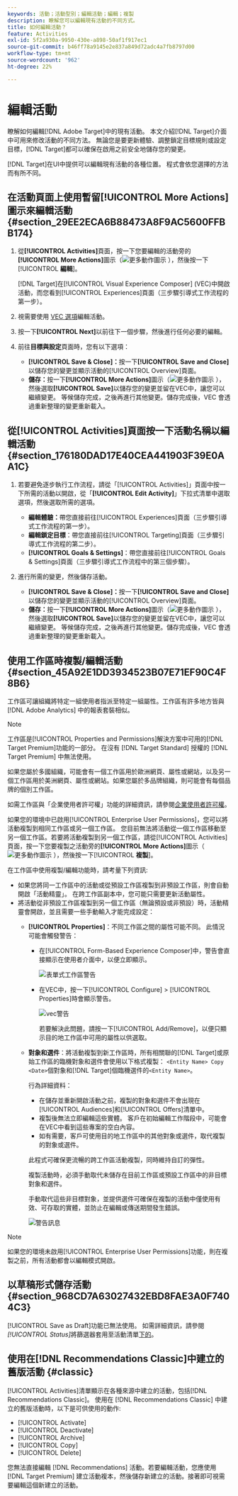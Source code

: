 ```yaml
---
keywords: 活動；活動型別；編輯活動；編輯；複製
description: 瞭解您可以編輯現有活動的不同方式。
title: 如何編輯活動？
feature: Activities
exl-id: 5f2a930a-9950-430e-a898-50af1f917ec1
source-git-commit: b46ff78a9145e2e837a849d72adc4a7fb8797d00
workflow-type: tm+mt
source-wordcount: '962'
ht-degree: 22%

---
```


# 編輯活動

瞭解如何編輯[!DNL Adobe Target]中的現有活動。 本文介紹[!DNL Target]介面中可用來修改活動的不同方法。 無論您是要更新體驗、調整鎖定目標規則或設定目標，[!DNL Target]都可以確保在啟用之前安全地儲存您的變更。

[!DNL Target]在UI中提供可以編輯現有活動的各種位置。 程式會依您選擇的方法而有所不同。

## 在活動頁面上使用暫留[!UICONTROL More Actions]圖示來編輯活動 {#section_29EE2ECA6B88473A8F9AC5600FFBB174}

1. 從&#x200B;**[!UICONTROL Activities]**&#x200B;頁面，按一下您要編輯的活動旁的&#x200B;**[!UICONTROL More Actions]**&#x200B;圖示（![更多動作圖示](/help/main/assets/icons/MoreSmall.svg) ），然後按一下&#x200B;[!UICONTROL **編輯**]。

   [!DNL Target]在[!UICONTROL Visual Experience Composer] (VEC)中開啟活動，而您看到[!UICONTROL Experiences]頁面（三步驟引導式工作流程的第一步）。

1. 視需要使用 [VEC 選項](/help/main/c-experiences/c-visual-experience-composer/viztarget-options.md)編輯活動。

1. 按一下&#x200B;**[!UICONTROL Next]**&#x200B;以前往下一個步驟，然後進行任何必要的編輯。

1. 前往&#x200B;**目標與設定**&#x200B;頁面時，您有以下選項：

   * **[!UICONTROL Save & Close]：**&#x200B;按一下&#x200B;**[!UICONTROL Save and Close]**&#x200B;以儲存您的變更並顯示活動的[!UICONTROL Overview]頁面。
   * **儲存：**&#x200B;按一下&#x200B;**[!UICONTROL More Actions]**&#x200B;圖示（![更多動作圖示](/help/main/assets/icons/MoreSmallListVert.svg) ），然後選取&#x200B;**[!UICONTROL Save]**&#x200B;以儲存您的變更並留在VEC中，讓您可以繼續變更。 等候儲存完成，之後再進行其他變更。儲存完成後，VEC 會透過重新整理的變更重新載入。

## 從[!UICONTROL Activities]頁面按一下活動名稱以編輯活動 {#section_176180DAD17E40CEA441903F39E0AA1C}

1. 若要避免逐步執行工作流程，請從「[!UICONTROL Activities]」頁面中按一下所需的活動以開啟，從「**[!UICONTROL Edit Activity]**」下拉式清單中選取選項，然後選取所需的選項。

   * **編輯體驗：**&#x200B;帶您直接前往[!UICONTROL Experiences]頁面（三步驟引導式工作流程的第一步）。
   * **編輯鎖定目標**：帶您直接前往[!UICONTROL Targeting]頁面（三步驟引導式工作流程的第二步）。
   * **[!UICONTROL Goals & Settings]**：帶您直接前往[!UICONTROL Goals & Settings]頁面（三步驟引導式工作流程中的第三個步驟）。

1. 進行所需的變更，然後儲存活動。

   * **[!UICONTROL Save & Close]：**&#x200B;按一下&#x200B;**[!UICONTROL Save and Close]**&#x200B;以儲存您的變更並顯示活動的[!UICONTROL Overview]頁面。
   * **儲存：**&#x200B;按一下&#x200B;**[!UICONTROL More Actions]**&#x200B;圖示（![更多動作圖示](/help/main/assets/icons/MoreSmallListVert.svg) ），然後選取&#x200B;**[!UICONTROL Save]**&#x200B;以儲存您的變更並留在VEC中，讓您可以繼續變更。 等候儲存完成，之後再進行其他變更。儲存完成後，VEC 會透過重新整理的變更重新載入。

## 使用工作區時複製/編輯活動 {#section_45A92E1DD3934523B07E71EF90C4F8B6}

工作區可讓組織將特定一組使用者指派至特定一組屬性。工作區有許多地方皆與 [!DNL Adobe Analytics] 中的報表套裝相似。

>[!NOTE]
>
>工作區是[!UICONTROL Properties and Permissions]解決方案中可用的[!DNL Target Premium]功能的一部分。 在沒有 [!DNL Target Standard] 授權的 [!DNL Target Premium] 中無法使用。

如果您屬於多國組織，可能會有一個工作區用於歐洲網頁、屬性或網站，以及另一個工作區用於美洲網頁、屬性或網站。如果您屬於多品牌組織，則可能會有每個品牌的個別工作區。

如需工作區與「企業使用者許可權」功能的詳細資訊，請參閱[企業使用者許可權](/help/main/administrating-target/c-user-management/property-channel/property-channel.md#concept_E396B16FA2024ADBA27BC056138F9838)。

如果您的環境中已啟用[!UICONTROL Enterprise User Permissions]，您可以將活動複製到相同工作區或另一個工作區。 您目前無法將活動從一個工作區移動至另一個工作區。若要將活動複製到另一個工作區，請從[!UICONTROL Activities]頁面，按一下您要複製之活動旁的&#x200B;**[!UICONTROL More Actions]**&#x200B;圖示（![更多動作圖示](/help/main/assets/icons/MoreSmall.svg) ），然後按一下&#x200B;[!UICONTROL **複製**]。

在工作區中使用複製/編輯功能時，請考量下列資訊:

* 如果您將同一工作區中的活動或從預設工作區複製到非預設工作區，則會自動開啟「活動精靈」。 在跨工作區副本中，您可能只需要更新活動屬性。
* 將活動從非預設工作區複製到另一個工作區（無論預設或非預設）時，活動精靈會開啟，並且需要一些手動輸入才能完成設定：
   * **[!UICONTROL Properties]**：不同工作區之間的屬性可能不同。 此情況可能會觸發警告：

      * 在[!UICONTROL Form-Based Experience Composer]中，警告會直接顯示在使用者介面中，以便立即顯示。

        ![表單式工作區警告](/help/main/c-activities/assets/form-based-warning.png)

      * 在VEC中，按一下[!UICONTROL Configure] > [!UICONTROL Properties]時會顯示警告。

        ![vec警告](/help/main/c-activities/assets/vec-warning.png)

        若要解決此問題，請按一下[!UICONTROL Add/Remove]，以便只顯示目的地工作區中可用的屬性以供選取。

   * **對象和選件**：將活動複製到新工作區時，所有相關聯的[!DNL Target]或原始工作區的臨機對象和選件會使用以下格式複製： `<Entity Name> Copy <Date>`個對象和[!DNL Target]個臨機選件的`<Entity Name>`。

     行為詳細資料：

      * 在儲存並重新開啟活動之前，複製的對象和選件不會出現在[!UICONTROL Audiences]和[!UICONTROL Offers]清單中。
      * 複製後無法立即編輯這些實體。 客戶在初始編輯工作階段中，可能會在VEC中看到這些專案的空白內容。
      * 如有需要，客戶可使用目的地工作區中的其他對象或選件，取代複製的對象或選件。

     此程式可確保更流暢的跨工作區活動複製，同時維持自訂的彈性。

     複製活動時，必須手動取代未儲存在目前工作區或預設工作區中的非目標對象和選件。

     手動取代這些非目標對象，並提供選件可確保在複製的活動中僅使用有效、可存取的實體，並防止在編輯或傳送期間發生錯誤。

     ![警告訊息](/help/main/c-activities/assets/copy.png)

>[!NOTE]
>
>如果您的環境未啟用[!UICONTROL Enterprise User Permissions]功能，則在複製之前，所有活動都會以編輯模式開啟。

## 以草稿形式儲存活動 {#section_968CD7A63027432EBD8FAE3A0F7404C3}

[!UICONTROL Save as Draft]功能已無法使用。 如需詳細資訊，請參閱&#x200B;*[!UICONTROL Status]*&#x200B;將篩選器套用至活動清單[下的](/help/main/c-activities/activities.md#filters)。

## 使用在[!DNL Recommendations Classic]中建立的舊版活動 {#classic}

[!UICONTROL Activities]清單顯示在各種來源中建立的活動，包括[!DNL Recommendations Classic]。 使用在 [!DNL Recommendations Classic] 中建立的舊版活動時，以下是可供使用的動作:

* [!UICONTROL Activate]
* [!UICONTROL Deactivate]
* [!UICONTROL Archive]
* [!UICONTROL Copy]
* [!UICONTROL Delete]

您無法直接編輯 [!DNL Recommendations] 活動。若要編輯活動，您應使用 [!DNL Target Premium] 建立活動複本，然後儲存新建立的活動。接著即可視需要編輯這個新建立的活動。